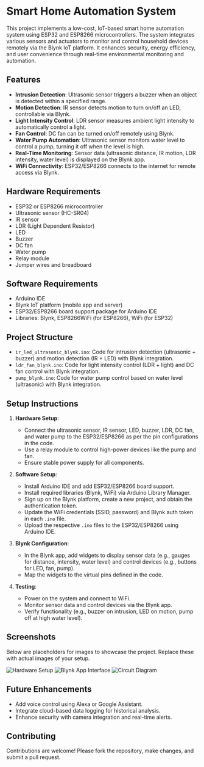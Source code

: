 # Smart Home Automation System

This project implements a low-cost, IoT-based smart home automation system using ESP32 and ESP8266 microcontrollers. The system integrates various sensors and actuators to monitor and control household devices remotely via the Blynk IoT platform. It enhances security, energy efficiency, and user convenience through real-time environmental monitoring and automation.

## Features
- **Intrusion Detection**: Ultrasonic sensor triggers a buzzer when an object is detected within a specified range.
- **Motion Detection**: IR sensor detects motion to turn on/off an LED, controllable via Blynk.
- **Light Intensity Control**: LDR sensor measures ambient light intensity to automatically control a light.
- **Fan Control**: DC fan can be turned on/off remotely using Blynk.
- **Water Pump Automation**: Ultrasonic sensor monitors water level to control a pump, turning it off when the level is high.
- **Real-Time Monitoring**: Sensor data (ultrasonic distance, IR motion, LDR intensity, water level) is displayed on the Blynk app.
- **WiFi Connectivity**: ESP32/ESP8266 connects to the internet for remote access via Blynk.

## Hardware Requirements
- ESP32 or ESP8266 microcontroller
- Ultrasonic sensor (HC-SR04)
- IR sensor
- LDR (Light Dependent Resistor)
- LED
- Buzzer
- DC fan
- Water pump
- Relay module
- Jumper wires and breadboard

## Software Requirements
- Arduino IDE
- Blynk IoT platform (mobile app and server)
- ESP32/ESP8266 board support package for Arduino IDE
- Libraries: Blynk, ESP8266WiFi (for ESP8266), WiFi (for ESP32)

## Project Structure
- `ir_led_ultrasonic_blynk.ino`: Code for intrusion detection (ultrasonic + buzzer) and motion detection (IR + LED) with Blynk integration.
- `ldr_fan_blynk.ino`: Code for light intensity control (LDR + light) and DC fan control with Blynk integration.
- `pump_blynk.ino`: Code for water pump control based on water level (ultrasonic) with Blynk integration.

## Setup Instructions
1. **Hardware Setup**:
   - Connect the ultrasonic sensor, IR sensor, LED, buzzer, LDR, DC fan, and water pump to the ESP32/ESP8266 as per the pin configurations in the code.
   - Use a relay module to control high-power devices like the pump and fan.
   - Ensure stable power supply for all components.

2. **Software Setup**:
   - Install Arduino IDE and add ESP32/ESP8266 board support.
   - Install required libraries (Blynk, WiFi) via Arduino Library Manager.
   - Sign up on the Blynk platform, create a new project, and obtain the authentication token.
   - Update the WiFi credentials (SSID, password) and Blynk auth token in each `.ino` file.
   - Upload the respective `.ino` files to the ESP32/ESP8266 using Arduino IDE.

3. **Blynk Configuration**:
   - In the Blynk app, add widgets to display sensor data (e.g., gauges for distance, intensity, water level) and control devices (e.g., buttons for LED, fan, pump).
   - Map the widgets to the virtual pins defined in the code.

4. **Testing**:
   - Power on the system and connect to WiFi.
   - Monitor sensor data and control devices via the Blynk app.
   - Verify functionality (e.g., buzzer on intrusion, LED on motion, pump off at high water level).

## Screenshots
Below are placeholders for images to showcase the project. Replace these with actual images of your setup.

![Hardware Setup](images/hardware_setup.jpg)
![Blynk App Interface](images/blynk_interface.jpg)
![Circuit Diagram](images/circuit_diagram.jpg)

## Future Enhancements
- Add voice control using Alexa or Google Assistant.
- Integrate cloud-based data logging for historical analysis.
- Enhance security with camera integration and real-time alerts.

## Contributing
Contributions are welcome! Please fork the repository, make changes, and submit a pull request.

